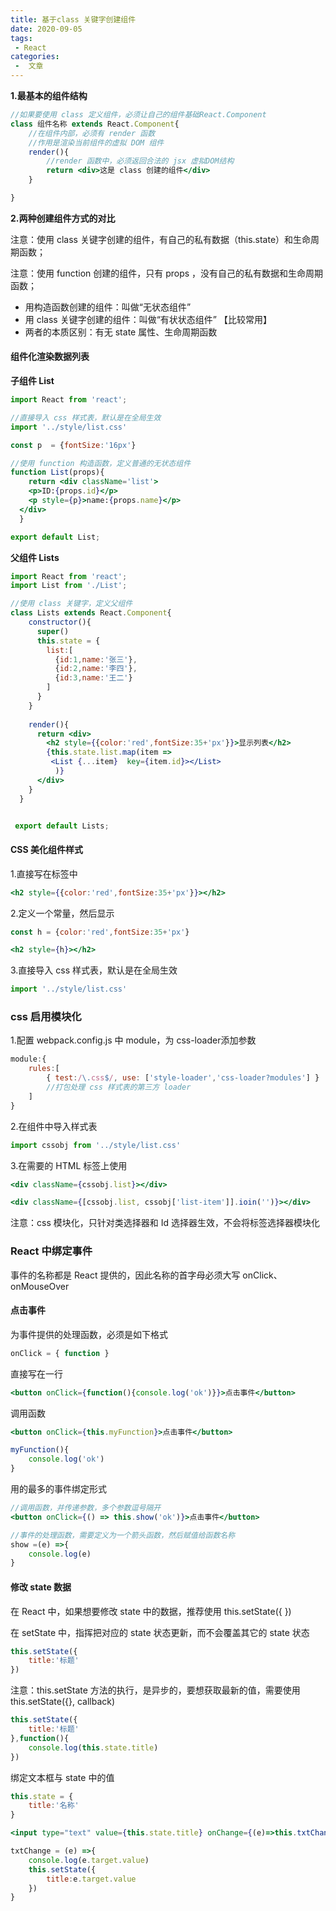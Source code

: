 ```yaml
---
title: 基于class 关键字创建组件
date: 2020-09-05
tags:
 - React
categories:
 -  文章
---
```


**1.最基本的组件结构**

```jsx
//如果要使用 class 定义组件，必须让自己的组件基础React.Component
class 组件名称 extends React.Component{
	//在组件内部，必须有 render 函数
    //作用是渲染当前组件的虚拟 DOM 组件
	render(){
        //render 函数中，必须返回合法的 jsx 虚拟DOM结构
		return <div>这是 class 创建的组件</div>
	}

}
```

**2.两种创建组件方式的对比**

注意：使用 class 关键字创建的组件，有自己的私有数据（this.state）和生命周期函数；

注意：使用 function 创建的组件，只有 props ，没有自己的私有数据和生命周期函数；

- 用构造函数创建的组件：叫做“无状态组件”
- 用 class 关键字创建的组件：叫做“有状状态组件” 【比较常用】
- 两者的本质区别：有无 state 属性、生命周期函数

#### 组件化渲染数据列表

**子组件 List**

```jsx
import React from 'react';

//直接导入 css 样式表，默认是在全局生效
import '../style/list.css'

const p  = {fontSize:'16px'}

//使用 function 构造函数，定义普通的无状态组件
function List(props){
    return <div className='list'>
    <p>ID:{props.id}</p>
    <p style={p}>name:{props.name}</p>
  </div>
  }

export default List;
```

**父组件 Lists**

```jsx
import React from 'react';
import List from './List';

//使用 class 关键字，定义父组件
class Lists extends React.Component{
    constructor(){
      super()
      this.state = {
        list:[
          {id:1,name:'张三'},
          {id:2,name:'李四'},
          {id:3,name:'王二'}
        ]
      }
    }
  
    render(){
      return <div>
        <h2 style={{color:'red',fontSize:35+'px'}}>显示列表</h2>
        {this.state.list.map(item =>
         <List {...item}  key={item.id}></List>
          )}
      </div>
    }
  }


 export default Lists;
```

#### CSS 美化组件样式

1.直接写在标签中

```jsx
<h2 style={{color:'red',fontSize:35+'px'}}></h2>
```

2.定义一个常量，然后显示

```jsx
const h = {color:'red',fontSize:35+'px'}

<h2 style={h}></h2>
```

3.直接导入 css 样式表，默认是在全局生效

```jsx
import '../style/list.css'
```

### css 启用模块化

1.配置 webpack.config.js 中 module，为 css-loader添加参数

```js
module:{
	rules:[
		{ test:/\.css$/, use: ['style-loader','css-loader?modules'] }
		//打包处理 css 样式表的第三方 loader
	]
}
```

2.在组件中导入样式表

```jsx
import cssobj from '../style/list.css'
```

3.在需要的 HTML 标签上使用

```jsx
<div className={cssobj.list}></div>

<div className={[cssobj.list, cssobj['list-item']].ioin('')}></div>
```

注意：css 模块化，只针对类选择器和 Id 选择器生效，不会将标签选择器模块化

### React 中绑定事件

事件的名称都是 React 提供的，因此名称的首字母必须大写 onClick、onMouseOver

#### 点击事件

为事件提供的处理函数，必须是如下格式

```jsx
onClick = { function }
```

直接写在一行

```jsx
<button onClick={function(){console.log('ok')}}>点击事件</button>
```

调用函数

```jsx
<button onClick={this.myFunction}>点击事件</button>

myFunction(){
    console.log('ok')
}
```

用的最多的事件绑定形式

```jsx
//调用函数，并传递参数，多个参数逗号隔开
<button onClick={() => this.show('ok')}>点击事件</button>

//事件的处理函数，需要定义为一个箭头函数，然后赋值给函数名称
show =(e) =>{
    console.log(e)
}
```

#### 修改 state 数据

在 React 中，如果想要修改 state 中的数据，推荐使用 this.setState({ })

在 setState 中，指挥把对应的 state 状态更新，而不会覆盖其它的 state 状态

```jsx
this.setState({
	title:'标题'
})
```

注意：this.setState 方法的执行，是异步的，要想获取最新的值，需要使用 this.setState({}, callback)

```jsx
this.setState({
	title:'标题'
},function(){
    console.log(this.state.title)
})
```

绑定文本框与 state 中的值

```jsx
this.state = {
    title:'名称'
}

<input type="text" value={this.state.title} onChange={(e)=>this.txtChange(e)} />

txtChange = (e) =>{
    console.log(e.target.value)
    this.setState({
        title:e.target.value
    })
}
```
